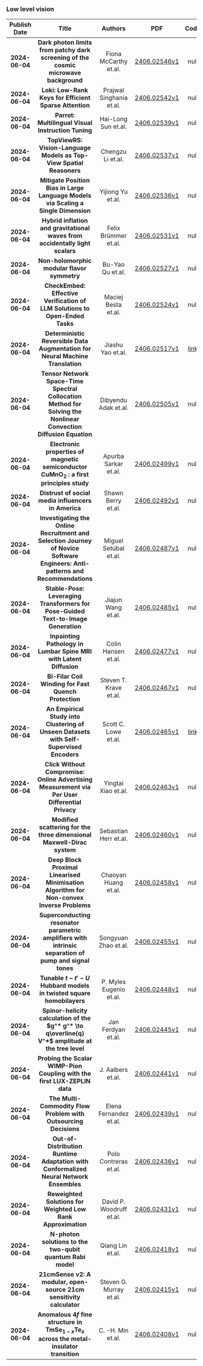 
### Low level vision
|Publish Date|Title|Authors|PDF|Code|
| :---: | :---: | :---: | :---: | :---: |
|**2024-06-04**|**Dark photon limits from patchy dark screening of the cosmic microwave background**|Fiona McCarthy et.al.|[2406.02546v1](http://arxiv.org/abs/2406.02546v1)|null|
|**2024-06-04**|**Loki: Low-Rank Keys for Efficient Sparse Attention**|Prajwal Singhania et.al.|[2406.02542v1](http://arxiv.org/abs/2406.02542v1)|null|
|**2024-06-04**|**Parrot: Multilingual Visual Instruction Tuning**|Hai-Long Sun et.al.|[2406.02539v1](http://arxiv.org/abs/2406.02539v1)|null|
|**2024-06-04**|**TopViewRS: Vision-Language Models as Top-View Spatial Reasoners**|Chengzu Li et.al.|[2406.02537v1](http://arxiv.org/abs/2406.02537v1)|null|
|**2024-06-04**|**Mitigate Position Bias in Large Language Models via Scaling a Single Dimension**|Yijiong Yu et.al.|[2406.02536v1](http://arxiv.org/abs/2406.02536v1)|null|
|**2024-06-04**|**Hybrid inflation and gravitational waves from accidentally light scalars**|Felix Brümmer et.al.|[2406.02531v1](http://arxiv.org/abs/2406.02531v1)|null|
|**2024-06-04**|**Non-holomorphic modular flavor symmetry**|Bu-Yao Qu et.al.|[2406.02527v1](http://arxiv.org/abs/2406.02527v1)|null|
|**2024-06-04**|**CheckEmbed: Effective Verification of LLM Solutions to Open-Ended Tasks**|Maciej Besta et.al.|[2406.02524v1](http://arxiv.org/abs/2406.02524v1)|null|
|**2024-06-04**|**Deterministic Reversible Data Augmentation for Neural Machine Translation**|Jiashu Yao et.al.|[2406.02517v1](http://arxiv.org/abs/2406.02517v1)|[link](https://github.com/BITHLP/DRDA)|
|**2024-06-04**|**Tensor Network Space-Time Spectral Collocation Method for Solving the Nonlinear Convection Diffusion Equation**|Dibyendu Adak et.al.|[2406.02505v1](http://arxiv.org/abs/2406.02505v1)|null|
|**2024-06-04**|**Electronic properties of magnetic semiconductor $\textrm{CuMnO}_{2}$ : a first principles study**|Apurba Sarkar et.al.|[2406.02499v1](http://arxiv.org/abs/2406.02499v1)|null|
|**2024-06-04**|**Distrust of social media influencers in America**|Shawn Berry et.al.|[2406.02492v1](http://arxiv.org/abs/2406.02492v1)|null|
|**2024-06-04**|**Investigating the Online Recruitment and Selection Journey of Novice Software Engineers: Anti-patterns and Recommendations**|Miguel Setúbal et.al.|[2406.02487v1](http://arxiv.org/abs/2406.02487v1)|null|
|**2024-06-04**|**Stable-Pose: Leveraging Transformers for Pose-Guided Text-to-Image Generation**|Jiajun Wang et.al.|[2406.02485v1](http://arxiv.org/abs/2406.02485v1)|null|
|**2024-06-04**|**Inpainting Pathology in Lumbar Spine MRI with Latent Diffusion**|Colin Hansen et.al.|[2406.02477v1](http://arxiv.org/abs/2406.02477v1)|null|
|**2024-06-04**|**Bi-Filar Coil Winding for Fast Quench Protection**|Steven T. Krave et.al.|[2406.02467v1](http://arxiv.org/abs/2406.02467v1)|null|
|**2024-06-04**|**An Empirical Study into Clustering of Unseen Datasets with Self-Supervised Encoders**|Scott C. Lowe et.al.|[2406.02465v1](http://arxiv.org/abs/2406.02465v1)|[link](https://github.com/scottclowe/zs-ssl-clustering)|
|**2024-06-04**|**Click Without Compromise: Online Advertising Measurement via Per User Differential Privacy**|Yingtai Xiao et.al.|[2406.02463v1](http://arxiv.org/abs/2406.02463v1)|null|
|**2024-06-04**|**Modified scattering for the three dimensional Maxwell-Dirac system**|Sebastian Herr et.al.|[2406.02460v1](http://arxiv.org/abs/2406.02460v1)|null|
|**2024-06-04**|**Deep Block Proximal Linearised Minimisation Algorithm for Non-convex Inverse Problems**|Chaoyan Huang et.al.|[2406.02458v1](http://arxiv.org/abs/2406.02458v1)|null|
|**2024-06-04**|**Superconducting resonator parametric amplifiers with intrinsic separation of pump and signal tones**|Songyuan Zhao et.al.|[2406.02455v1](http://arxiv.org/abs/2406.02455v1)|null|
|**2024-06-04**|**Tunable $t-t'-U$ Hubbard models in twisted square homobilayers**|P. Myles Eugenio et.al.|[2406.02448v1](http://arxiv.org/abs/2406.02448v1)|null|
|**2024-06-04**|**Spinor-helicity calculation of the $g^* g^* \to q\overline{q} V^*$ amplitude at the tree level**|Jan Ferdyan et.al.|[2406.02445v1](http://arxiv.org/abs/2406.02445v1)|null|
|**2024-06-04**|**Probing the Scalar WIMP-Pion Coupling with the first LUX-ZEPLIN data**|J. Aalbers et.al.|[2406.02441v1](http://arxiv.org/abs/2406.02441v1)|null|
|**2024-06-04**|**The Multi-Commodity Flow Problem with Outsourcing Decisions**|Elena Fernandez et.al.|[2406.02439v1](http://arxiv.org/abs/2406.02439v1)|null|
|**2024-06-04**|**Out-of-Distribution Runtime Adaptation with Conformalized Neural Network Ensembles**|Polo Contreras et.al.|[2406.02436v1](http://arxiv.org/abs/2406.02436v1)|null|
|**2024-06-04**|**Reweighted Solutions for Weighted Low Rank Approximation**|David P. Woodruff et.al.|[2406.02431v1](http://arxiv.org/abs/2406.02431v1)|null|
|**2024-06-04**|**N-photon solutions to the two-qubit quantum Rabi model**|Qiang Lin et.al.|[2406.02418v1](http://arxiv.org/abs/2406.02418v1)|null|
|**2024-06-04**|**21cmSense v2: A modular, open-source 21cm sensitivity calculator**|Steven G. Murray et.al.|[2406.02415v1](http://arxiv.org/abs/2406.02415v1)|null|
|**2024-06-04**|**Anomalous 4$f$ fine structure in TmSe$_{1-x}$Te$_x$ across the metal-insulator transition**|C. -H. Min et.al.|[2406.02408v1](http://arxiv.org/abs/2406.02408v1)|null|
